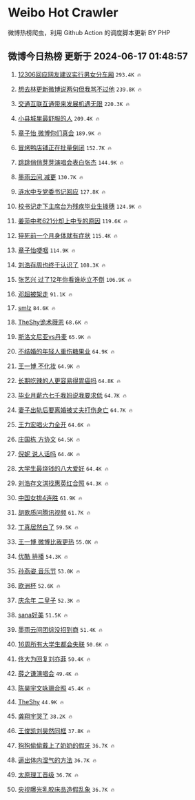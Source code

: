 # Weibo Hot Crawler 



微博热榜爬虫，利用 Github Action 的调度脚本更新 BY PHP 


## 微博今日热榜 更新于 2024-06-17 01:48:57 
1. [12306回应网友建议实行男女分车厢](https://s.weibo.com/weibo?q=%2312306%E5%9B%9E%E5%BA%94%E7%BD%91%E5%8F%8B%E5%BB%BA%E8%AE%AE%E5%AE%9E%E8%A1%8C%E7%94%B7%E5%A5%B3%E5%88%86%E8%BD%A6%E5%8E%A2%23&t=31&band_rank=1&Refer=top) `293.4K 🔥` 

1. [想去林更新微博说两句但我骂不过他](https://s.weibo.com/weibo?q=%23%E6%83%B3%E5%8E%BB%E6%9E%97%E6%9B%B4%E6%96%B0%E5%BE%AE%E5%8D%9A%E8%AF%B4%E4%B8%A4%E5%8F%A5%E4%BD%86%E6%88%91%E9%AA%82%E4%B8%8D%E8%BF%87%E4%BB%96%23&t=31&band_rank=2&Refer=top) `239.8K 🔥` 

1. [交通互联互通带来发展机遇无限](https://s.weibo.com/weibo?q=%23%E4%BA%A4%E9%80%9A%E4%BA%92%E8%81%94%E4%BA%92%E9%80%9A%E5%B8%A6%E6%9D%A5%E5%8F%91%E5%B1%95%E6%9C%BA%E9%81%87%E6%97%A0%E9%99%90%23&t=31&band_rank=3&Refer=top) `220.3K 🔥` 

1. [小县城里最舒服的人](https://s.weibo.com/weibo?q=%23%E5%B0%8F%E5%8E%BF%E5%9F%8E%E9%87%8C%E6%9C%80%E8%88%92%E6%9C%8D%E7%9A%84%E4%BA%BA%23&t=31&band_rank=4&Refer=top) `209.4K 🔥` 

1. [章子怡 微博你们真会](https://s.weibo.com/weibo?q=%E7%AB%A0%E5%AD%90%E6%80%A1%20%E5%BE%AE%E5%8D%9A%E4%BD%A0%E4%BB%AC%E7%9C%9F%E4%BC%9A&t=31&band_rank=5&Refer=top) `189.9K 🔥` 

1. [冒烤鸭店铺正在批量倒闭](https://s.weibo.com/weibo?q=%23%E5%86%92%E7%83%A4%E9%B8%AD%E5%BA%97%E9%93%BA%E6%AD%A3%E5%9C%A8%E6%89%B9%E9%87%8F%E5%80%92%E9%97%AD%23&t=31&band_rank=6&Refer=top) `152.7K 🔥` 

1. [跳跳俏俏芽芽演唱会表白张杰](https://s.weibo.com/weibo?q=%23%E8%B7%B3%E8%B7%B3%E4%BF%8F%E4%BF%8F%E8%8A%BD%E8%8A%BD%E6%BC%94%E5%94%B1%E4%BC%9A%E8%A1%A8%E7%99%BD%E5%BC%A0%E6%9D%B0%23&t=31&band_rank=7&Refer=top) `144.9K 🔥` 

1. [墨雨云间 减更](https://s.weibo.com/weibo?q=%E5%A2%A8%E9%9B%A8%E4%BA%91%E9%97%B4%20%E5%87%8F%E6%9B%B4&t=31&band_rank=8&Refer=top) `130.7K 🔥` 

1. [涟水中专党委书记回应](https://s.weibo.com/weibo?q=%23%E6%B6%9F%E6%B0%B4%E4%B8%AD%E4%B8%93%E5%85%9A%E5%A7%94%E4%B9%A6%E8%AE%B0%E5%9B%9E%E5%BA%94%23&t=31&band_rank=9&Refer=top) `127.8K 🔥` 

1. [校书记走下主席台为残疾毕业生拨穗](https://s.weibo.com/weibo?q=%23%E6%A0%A1%E4%B9%A6%E8%AE%B0%E8%B5%B0%E4%B8%8B%E4%B8%BB%E5%B8%AD%E5%8F%B0%E4%B8%BA%E6%AE%8B%E7%96%BE%E6%AF%95%E4%B8%9A%E7%94%9F%E6%8B%A8%E7%A9%97%23&t=31&band_rank=10&Refer=top) `124.9K 🔥` 

1. [姜萍中考621分却上中专的原因](https://s.weibo.com/weibo?q=%23%E5%A7%9C%E8%90%8D%E4%B8%AD%E8%80%83621%E5%88%86%E5%8D%B4%E4%B8%8A%E4%B8%AD%E4%B8%93%E7%9A%84%E5%8E%9F%E5%9B%A0%23&t=31&band_rank=11&Refer=top) `119.6K 🔥` 

1. [猝死前一个月身体就有症状](https://s.weibo.com/weibo?q=%23%E7%8C%9D%E6%AD%BB%E5%89%8D%E4%B8%80%E4%B8%AA%E6%9C%88%E8%BA%AB%E4%BD%93%E5%B0%B1%E6%9C%89%E7%97%87%E7%8A%B6%23&t=31&band_rank=12&Refer=top) `115.4K 🔥` 

1. [章子怡哽咽](https://s.weibo.com/weibo?q=%E7%AB%A0%E5%AD%90%E6%80%A1%E5%93%BD%E5%92%BD&t=31&band_rank=13&Refer=top) `114.9K 🔥` 

1. [刘浩存周也终于认识了](https://s.weibo.com/weibo?q=%23%E5%88%98%E6%B5%A9%E5%AD%98%E5%91%A8%E4%B9%9F%E7%BB%88%E4%BA%8E%E8%AE%A4%E8%AF%86%E4%BA%86%23&t=31&band_rank=14&Refer=top) `108.3K 🔥` 

1. [张艺兴 过了12年你看谁屹立不倒](https://s.weibo.com/weibo?q=%E5%BC%A0%E8%89%BA%E5%85%B4%20%E8%BF%87%E4%BA%8612%E5%B9%B4%E4%BD%A0%E7%9C%8B%E8%B0%81%E5%B1%B9%E7%AB%8B%E4%B8%8D%E5%80%92&t=31&band_rank=15&Refer=top) `106.9K 🔥` 

1. [邓超被架走](https://s.weibo.com/weibo?q=%23%E9%82%93%E8%B6%85%E8%A2%AB%E6%9E%B6%E8%B5%B0%23&t=31&band_rank=16&Refer=top) `91.1K 🔥` 

1. [smlz](https://s.weibo.com/weibo?q=smlz&t=31&band_rank=17&Refer=top) `84.6K 🔥` 

1. [TheShy诡术薇恩](https://s.weibo.com/weibo?q=%23TheShy%E8%AF%A1%E6%9C%AF%E8%96%87%E6%81%A9%23&t=31&band_rank=18&Refer=top) `68.6K 🔥` 

1. [斯洛文尼亚vs丹麦](https://s.weibo.com/weibo?q=%23%E6%96%AF%E6%B4%9B%E6%96%87%E5%B0%BC%E4%BA%9Avs%E4%B8%B9%E9%BA%A6%23&t=31&band_rank=19&Refer=top) `65.9K 🔥` 

1. [不结婚的年轻人重伤糖果业](https://s.weibo.com/weibo?q=%23%E4%B8%8D%E7%BB%93%E5%A9%9A%E7%9A%84%E5%B9%B4%E8%BD%BB%E4%BA%BA%E9%87%8D%E4%BC%A4%E7%B3%96%E6%9E%9C%E4%B8%9A%23&t=31&band_rank=20&Refer=top) `64.9K 🔥` 

1. [王一博 不化妆](https://s.weibo.com/weibo?q=%E7%8E%8B%E4%B8%80%E5%8D%9A%20%E4%B8%8D%E5%8C%96%E5%A6%86&t=31&band_rank=21&Refer=top) `64.9K 🔥` 

1. [长期吃辣的人更容易得胃癌吗](https://s.weibo.com/weibo?q=%23%E9%95%BF%E6%9C%9F%E5%90%83%E8%BE%A3%E7%9A%84%E4%BA%BA%E6%9B%B4%E5%AE%B9%E6%98%93%E5%BE%97%E8%83%83%E7%99%8C%E5%90%97%23&t=31&band_rank=22&Refer=top) `64.8K 🔥` 

1. [毕业月薪六七千我妈说我要求低](https://s.weibo.com/weibo?q=%23%E6%AF%95%E4%B8%9A%E6%9C%88%E8%96%AA%E5%85%AD%E4%B8%83%E5%8D%83%E6%88%91%E5%A6%88%E8%AF%B4%E6%88%91%E8%A6%81%E6%B1%82%E4%BD%8E%23&t=31&band_rank=23&Refer=top) `64.7K 🔥` 

1. [妻子出轨后要离婚被丈夫打伤身亡](https://s.weibo.com/weibo?q=%23%E5%A6%BB%E5%AD%90%E5%87%BA%E8%BD%A8%E5%90%8E%E8%A6%81%E7%A6%BB%E5%A9%9A%E8%A2%AB%E4%B8%88%E5%A4%AB%E6%89%93%E4%BC%A4%E8%BA%AB%E4%BA%A1%23&t=31&band_rank=24&Refer=top) `64.7K 🔥` 

1. [王力宏唱火力全开](https://s.weibo.com/weibo?q=%E7%8E%8B%E5%8A%9B%E5%AE%8F%E5%94%B1%E7%81%AB%E5%8A%9B%E5%85%A8%E5%BC%80&t=31&band_rank=25&Refer=top) `64.6K 🔥` 

1. [庄国栋 方协文](https://s.weibo.com/weibo?q=%E5%BA%84%E5%9B%BD%E6%A0%8B%20%E6%96%B9%E5%8D%8F%E6%96%87&t=31&band_rank=26&Refer=top) `64.5K 🔥` 

1. [倪妮 说人话吗](https://s.weibo.com/weibo?q=%E5%80%AA%E5%A6%AE%20%E8%AF%B4%E4%BA%BA%E8%AF%9D%E5%90%97&t=31&band_rank=27&Refer=top) `64.4K 🔥` 

1. [大学生最烧钱的八大爱好](https://s.weibo.com/weibo?q=%23%E5%A4%A7%E5%AD%A6%E7%94%9F%E6%9C%80%E7%83%A7%E9%92%B1%E7%9A%84%E5%85%AB%E5%A4%A7%E7%88%B1%E5%A5%BD%23&t=31&band_rank=28&Refer=top) `64.4K 🔥` 

1. [刘浩存文淇找惠英红合照](https://s.weibo.com/weibo?q=%23%E5%88%98%E6%B5%A9%E5%AD%98%E6%96%87%E6%B7%87%E6%89%BE%E6%83%A0%E8%8B%B1%E7%BA%A2%E5%90%88%E7%85%A7%23&t=31&band_rank=29&Refer=top) `64.3K 🔥` 

1. [中国女排4连胜](https://s.weibo.com/weibo?q=%23%E4%B8%AD%E5%9B%BD%E5%A5%B3%E6%8E%924%E8%BF%9E%E8%83%9C%23&t=31&band_rank=30&Refer=top) `61.9K 🔥` 

1. [胡歌质问腾讯视频](https://s.weibo.com/weibo?q=%23%E8%83%A1%E6%AD%8C%E8%B4%A8%E9%97%AE%E8%85%BE%E8%AE%AF%E8%A7%86%E9%A2%91%23&t=31&band_rank=31&Refer=top) `61.7K 🔥` 

1. [丁真居然白了](https://s.weibo.com/weibo?q=%23%E4%B8%81%E7%9C%9F%E5%B1%85%E7%84%B6%E7%99%BD%E4%BA%86%23&t=31&band_rank=32&Refer=top) `59.5K 🔥` 

1. [王一博 微博比我更热](https://s.weibo.com/weibo?q=%E7%8E%8B%E4%B8%80%E5%8D%9A%20%E5%BE%AE%E5%8D%9A%E6%AF%94%E6%88%91%E6%9B%B4%E7%83%AD&t=31&band_rank=33&Refer=top) `55.0K 🔥` 

1. [优酷 排播](https://s.weibo.com/weibo?q=%E4%BC%98%E9%85%B7%20%E6%8E%92%E6%92%AD&t=31&band_rank=34&Refer=top) `54.3K 🔥` 

1. [孙燕姿 音乐节](https://s.weibo.com/weibo?q=%E5%AD%99%E7%87%95%E5%A7%BF%20%E9%9F%B3%E4%B9%90%E8%8A%82&t=31&band_rank=35&Refer=top) `53.0K 🔥` 

1. [欧洲杯](https://s.weibo.com/weibo?q=%E6%AC%A7%E6%B4%B2%E6%9D%AF&t=31&band_rank=36&Refer=top) `52.6K 🔥` 

1. [庆余年 二皇子](https://s.weibo.com/weibo?q=%E5%BA%86%E4%BD%99%E5%B9%B4%20%E4%BA%8C%E7%9A%87%E5%AD%90&t=31&band_rank=37&Refer=top) `52.3K 🔥` 

1. [sana好美](https://s.weibo.com/weibo?q=sana%E5%A5%BD%E7%BE%8E&t=31&band_rank=38&Refer=top) `51.5K 🔥` 

1. [墨雨云间团综没招到商](https://s.weibo.com/weibo?q=%23%E5%A2%A8%E9%9B%A8%E4%BA%91%E9%97%B4%E5%9B%A2%E7%BB%BC%E6%B2%A1%E6%8B%9B%E5%88%B0%E5%95%86%23&t=31&band_rank=39&Refer=top) `51.4K 🔥` 

1. [16周所有大学生都会失联](https://s.weibo.com/weibo?q=%2316%E5%91%A8%E6%89%80%E6%9C%89%E5%A4%A7%E5%AD%A6%E7%94%9F%E9%83%BD%E4%BC%9A%E5%A4%B1%E8%81%94%23&t=31&band_rank=40&Refer=top) `50.6K 🔥` 

1. [佟大为回复刘亦菲](https://s.weibo.com/weibo?q=%23%E4%BD%9F%E5%A4%A7%E4%B8%BA%E5%9B%9E%E5%A4%8D%E5%88%98%E4%BA%A6%E8%8F%B2%23&t=31&band_rank=41&Refer=top) `50.4K 🔥` 

1. [薛之谦演唱会](https://s.weibo.com/weibo?q=%E8%96%9B%E4%B9%8B%E8%B0%A6%E6%BC%94%E5%94%B1%E4%BC%9A&t=31&band_rank=42&Refer=top) `49.4K 🔥` 

1. [陈昊宇文咏珊合照](https://s.weibo.com/weibo?q=%E9%99%88%E6%98%8A%E5%AE%87%E6%96%87%E5%92%8F%E7%8F%8A%E5%90%88%E7%85%A7&t=31&band_rank=43&Refer=top) `45.4K 🔥` 

1. [TheShy](https://s.weibo.com/weibo?q=TheShy&t=31&band_rank=44&Refer=top) `44.9K 🔥` 

1. [龚翔宇哭了](https://s.weibo.com/weibo?q=%E9%BE%9A%E7%BF%94%E5%AE%87%E5%93%AD%E4%BA%86&t=31&band_rank=45&Refer=top) `38.2K 🔥` 

1. [王俊凯刘昊然同框](https://s.weibo.com/weibo?q=%E7%8E%8B%E4%BF%8A%E5%87%AF%E5%88%98%E6%98%8A%E7%84%B6%E5%90%8C%E6%A1%86&t=31&band_rank=46&Refer=top) `37.8K 🔥` 

1. [狗狗偷偷戴上了奶奶的假牙](https://s.weibo.com/weibo?q=%E7%8B%97%E7%8B%97%E5%81%B7%E5%81%B7%E6%88%B4%E4%B8%8A%E4%BA%86%E5%A5%B6%E5%A5%B6%E7%9A%84%E5%81%87%E7%89%99&t=31&band_rank=47&Refer=top) `36.7K 🔥` 

1. [逼出体内湿气的方法](https://s.weibo.com/weibo?q=%E9%80%BC%E5%87%BA%E4%BD%93%E5%86%85%E6%B9%BF%E6%B0%94%E7%9A%84%E6%96%B9%E6%B3%95&t=31&band_rank=48&Refer=top) `36.7K 🔥` 

1. [太原理工晋级](https://s.weibo.com/weibo?q=%23%E5%A4%AA%E5%8E%9F%E7%90%86%E5%B7%A5%E6%99%8B%E7%BA%A7%23&t=31&band_rank=49&Refer=top) `36.7K 🔥` 

1. [央视曝光乳胶床品造假乱象](https://s.weibo.com/weibo?q=%23%E5%A4%AE%E8%A7%86%E6%9B%9D%E5%85%89%E4%B9%B3%E8%83%B6%E5%BA%8A%E5%93%81%E9%80%A0%E5%81%87%E4%B9%B1%E8%B1%A1%23&t=31&band_rank=50&Refer=top) `36.7K 🔥` 

